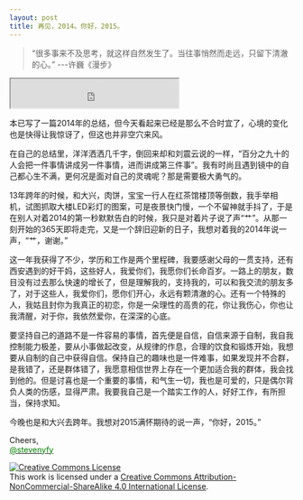 ```yaml
---
layout: post
title: 再见，2014。你好，2015。
---
```


>“很多事来不及思考，就这样自然发生了。当往事悄然而走远，只留下清澈的心。”  ---许巍《漫步》


<iframe src="http://music.163.com/style/swf/widget.swf?sid=25657384&type=2&auto=0&width=278&height=32" width="298" height="52"  allowNetworking="all"></iframe>


本已写了一篇2014年的总结，但今天看起来已经是那么不合时宜了，心境的变化也是快得让我惊讶了，但这也并非空穴来风。

在自己的总结里，洋洋洒洒几千字，倒回来却和刘震云说的一样，“百分之九十的人会把一件事情讲成另一件事情，进而讲成第三件事”。我有时尚且遇到镜中的自己都心生不满，更何况是面对自己的灵魂呢？那是需要极大勇气的。

13年跨年的时候，和大兴，肉饼，宝宝一行人在红茶馆楼顶等倒数，我手举相机，试图抓取大楼LED彩灯的图案，可是夜景快门慢，一个不留神就手抖了，于是在别人对着2014的第一秒默默告白的时候，我只是对着片子说了声“艹”。从那一刻开始的365天即将走完，又是一个辞旧迎新的日子，我想对着我的2014年说一声，“艹，谢谢。”

这一年我获得了不少，学历和工作是两个里程碑，我要感谢父母的一贯支持，还有西安遇到的好干妈，这些好人，我爱你们，我愿你们长命百岁。一路上的朋友，数目没有过去那么快速的增长了，但是理解我的，支持我的，可以和我交流的朋友多了，对于这些人，我爱你们，愿你们开心，永远有颗清澈的心。还有一个特殊的人，我姑且封你为我真正的初恋，你是一朵理性的高贵的花，你让我伤心，你也让我清醒，对于你，我依然爱你，在深深的心底。

要坚持自己的道路不是一件容易的事情，首先便是自信，自信来源于自制，我自我控制能力极差，要从小事做起改变，从规律的作息，合理的饮食和锻炼开始，我想要从自制的自己中获得自信。保持自己的趣味也是一件难事，如果发现并不合群，是我错了，还是群体错了，我愿意相信世界上存在一个更加适合我的群体，我会找到他的。但是讨喜也是一个重要的事情，和气生一切，我也是可爱的，只是偶尔背负人类的伤感，显得严肃。我要我自己是一个踏实工作的人，好好工作，有所担当，保持求知。

今晚也是和大兴去跨年。我想对2015满怀期待的说一声，“你好，2015。”


Cheers,<br>
<a href="https://twitter.com/stevenyfy"><font color="green">@stevenyfy</font></a>

<a rel="license" href="http://creativecommons.org/licenses/by-nc-sa/4.0/"><img alt="Creative Commons License" style="border-width:0" src="https://i.creativecommons.org/l/by-nc-sa/4.0/88x31.png" /></a><br />This work is licensed under a <a rel="license" href="http://creativecommons.org/licenses/by-nc-sa/4.0/">Creative Commons Attribution-NonCommercial-ShareAlike 4.0 International License</a>.
